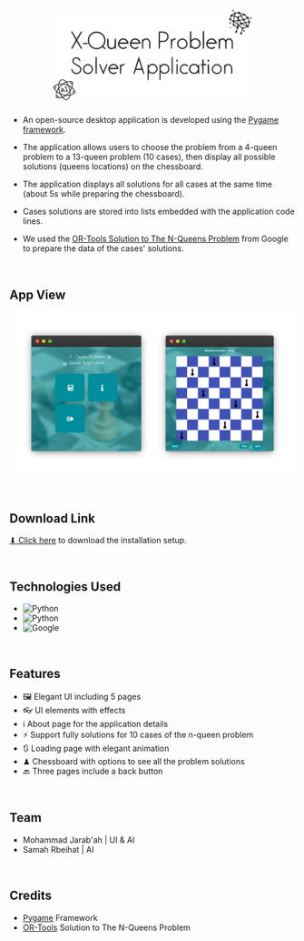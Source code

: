 <h1 align='center'><img src='./Codes/data/images/logo.svg' width='350px'></h1>

- An open-source desktop application is developed using the [Pygame framework](https://www.pygame.org).

- The application allows users to choose the problem from a 4-queen problem to a 13-queen problem (10 cases), then display all possible solutions (queens locations) on the chessboard.

- The application displays all solutions for all cases at the same time (about 5s while preparing the chessboard).

- Cases solutions are stored into lists embedded with the application code lines.

- We used the [OR-Tools Solution to The N-Queens Problem](https://developers.google.com/optimization) from Google to prepare the data of the cases' solutions.

<br>

## App View
<p align='center'><img src='./Codes/data/images/app-view.png'></p>

<br>


## Download Link
<a href='./Installation Setup/X-Queen Problem Solver Application.exe' download>⬇ Click here</a> to download the installation setup.

<br>


## Technologies Used
* ![Python](https://img.shields.io/badge/Python-346b98?style=for-the-badge&logo=python&logoColor=white)
* ![Python](https://img.shields.io/badge/Pygame-00897b?style=for-the-badge&logo=python&logoColor=f7ce46)
* ![Google](https://img.shields.io/badge/OR_Tools-EEEEEE?style=for-the-badge&logo=google&logoColor=#4086f4)

<br>

## Features
* 🖼 Elegant UI including 5 pages
* 👓 UI elements with effects
* ℹ️ About page for the application details
* ⚡ Support fully solutions for 10 cases of the n-queen problem
* 🔃 Loading page with elegant animation
* ♟ Chessboard with options to see all the problem solutions
* 🔙 Three pages include a back button

<br>

## Team
* Mohammad Jarab'ah | UI & AI
* Samah Rbeihat | AI

<br>

## Credits
* [Pygame](https://www.pygame.org) Framework
* [OR-Tools](https://developers.google.com/optimization) Solution to The N-Queens Problem

